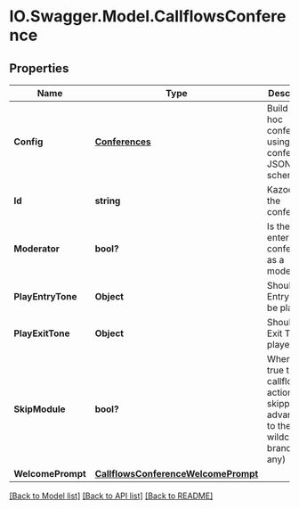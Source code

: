 # IO.Swagger.Model.CallflowsConference
## Properties

Name | Type | Description | Notes
------------ | ------------- | ------------- | -------------
**Config** | [**Conferences**](Conferences.md) | Build an ad-hoc conference using the conferences JSON schema | [optional] 
**Id** | **string** | Kazoo ID of the conference | [optional] 
**Moderator** | **bool?** | Is the caller entering the conference as a moderator | [optional] 
**PlayEntryTone** | **Object** | Should the Entry Tone be played | [optional] 
**PlayExitTone** | **Object** | Should the Exit Tone be played | [optional] 
**SkipModule** | **bool?** | When set to true this callflow action is skipped, advancing to the wildcard branch (if any) | [optional] 
**WelcomePrompt** | [**CallflowsConferenceWelcomePrompt**](CallflowsConferenceWelcomePrompt.md) |  | [optional] 

[[Back to Model list]](../README.md#documentation-for-models) [[Back to API list]](../README.md#documentation-for-api-endpoints) [[Back to README]](../README.md)

